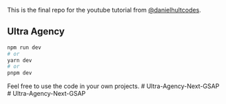 This is the final repo for the youtube tutorial from [@danielhultcodes](https://www.youtube.com/@danielhultcodes).

## Ultra Agency

```bash
npm run dev
# or
yarn dev
# or
pnpm dev
```

Feel free to use the code in your own projects.
#   U l t r a - A g e n c y - N e x t - G S A P  
 #   U l t r a - A g e n c y - N e x t - G S A P  
 